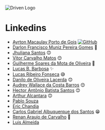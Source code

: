 
![Driven Logo](https://uploads-ssl.webflow.com/62235d098ddf9185c2d74422/622c0e0746587f694e5361b5_Driven_pink.png)

# Linkedins

- [Ayrton Macaulay Porto de Gois](https://www.linkedin.com/in/ayrton-porto/) [![GitHub](https://img.shields.io/badge/GitHub-ff4791?style=flat&logo=github&logoColor=white)](https://github.com/Ikusa0)
- [Darlon Francisco Muniz Pereira Gomes](https://www.linkedin.com/in/darlon-gomes/) 🧰
- [Jhuliana Santos](https://www.linkedin.com/in/jhuzinha/) :blush:
- [Vitor Carvalho Matos](https://www.linkedin.com/in/vitor-carvalho-matos-6345a3234/) :blush:
- [Guilherme Soares da Mota de Oliveira](https://www.linkedin.com/in/guilherme-oliveira-5b292ba3/) 😬
- [Lucas B. Barbosa](https://www.linkedin.com/in/lucas-b-barbosa-12a157216/) :sparkles:
- [Lucas Ribeiro Fonseca](www.linkedin.com/in/lucasrfon) :sweat_smile:
- [Danilo de Oliveira Lacerda](https://www.linkedin.com/in/daniloolacerda/) 😊
- [Audrey Wallace da Costa Barros](https://www.linkedin.com/in/audrey-wallace-da-costa-barros-160674184/) :blush:
- [Hector Antônio Batista Santos](https://www.linkedin.com/in/hectorsantos/) :blush:
- [Arthur Alcantara](https://www.linkedin.com/in/arthur-alcantara-dev/) 😊
- [Pablo Souza](https://www.linkedin.com/in/pablo-souza-641a9a225/)
- [Eric Chandia](https://www.linkedin.com/in/eric-chandia/)
- [Carlos Gabriel Albuquerque dos Santos](https://www.linkedin.com/in/carlos-gabriel-albuquerque-dos-santos/) 😁
- [Renan Araujo de Carvalho](https://www.linkedin.com/in/renan-araujo-dev/) 🤠
- [Luis Almeida](https://www.linkedin.com/in/luis-mca/)
